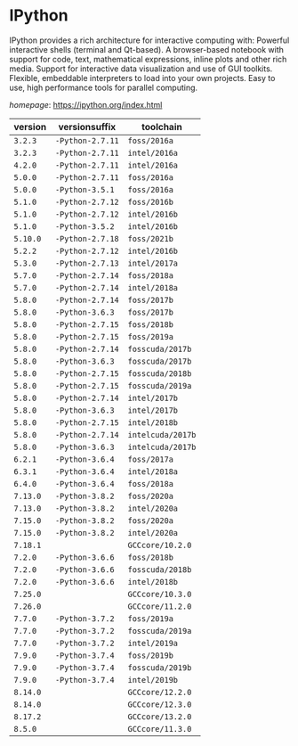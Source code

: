 # IPython

IPython provides a rich architecture for interactive computing with:  Powerful interactive shells (terminal and Qt-based).  A browser-based notebook with support for code, text, mathematical expressions, inline plots and other rich media.  Support for interactive data visualization and use of GUI toolkits.  Flexible, embeddable interpreters to load into your own projects.  Easy to use, high performance tools for parallel computing.

*homepage*: <https://ipython.org/index.html>

version | versionsuffix | toolchain
--------|---------------|----------
``3.2.3`` | ``-Python-2.7.11`` | ``foss/2016a``
``3.2.3`` | ``-Python-2.7.11`` | ``intel/2016a``
``4.2.0`` | ``-Python-2.7.11`` | ``intel/2016a``
``5.0.0`` | ``-Python-2.7.11`` | ``foss/2016a``
``5.0.0`` | ``-Python-3.5.1`` | ``foss/2016a``
``5.1.0`` | ``-Python-2.7.12`` | ``foss/2016b``
``5.1.0`` | ``-Python-2.7.12`` | ``intel/2016b``
``5.1.0`` | ``-Python-3.5.2`` | ``intel/2016b``
``5.10.0`` | ``-Python-2.7.18`` | ``foss/2021b``
``5.2.2`` | ``-Python-2.7.12`` | ``intel/2016b``
``5.3.0`` | ``-Python-2.7.13`` | ``intel/2017a``
``5.7.0`` | ``-Python-2.7.14`` | ``foss/2018a``
``5.7.0`` | ``-Python-2.7.14`` | ``intel/2018a``
``5.8.0`` | ``-Python-2.7.14`` | ``foss/2017b``
``5.8.0`` | ``-Python-3.6.3`` | ``foss/2017b``
``5.8.0`` | ``-Python-2.7.15`` | ``foss/2018b``
``5.8.0`` | ``-Python-2.7.15`` | ``foss/2019a``
``5.8.0`` | ``-Python-2.7.14`` | ``fosscuda/2017b``
``5.8.0`` | ``-Python-3.6.3`` | ``fosscuda/2017b``
``5.8.0`` | ``-Python-2.7.15`` | ``fosscuda/2018b``
``5.8.0`` | ``-Python-2.7.15`` | ``fosscuda/2019a``
``5.8.0`` | ``-Python-2.7.14`` | ``intel/2017b``
``5.8.0`` | ``-Python-3.6.3`` | ``intel/2017b``
``5.8.0`` | ``-Python-2.7.15`` | ``intel/2018b``
``5.8.0`` | ``-Python-2.7.14`` | ``intelcuda/2017b``
``5.8.0`` | ``-Python-3.6.3`` | ``intelcuda/2017b``
``6.2.1`` | ``-Python-3.6.4`` | ``foss/2017a``
``6.3.1`` | ``-Python-3.6.4`` | ``intel/2018a``
``6.4.0`` | ``-Python-3.6.4`` | ``foss/2018a``
``7.13.0`` | ``-Python-3.8.2`` | ``foss/2020a``
``7.13.0`` | ``-Python-3.8.2`` | ``intel/2020a``
``7.15.0`` | ``-Python-3.8.2`` | ``foss/2020a``
``7.15.0`` | ``-Python-3.8.2`` | ``intel/2020a``
``7.18.1`` |  | ``GCCcore/10.2.0``
``7.2.0`` | ``-Python-3.6.6`` | ``foss/2018b``
``7.2.0`` | ``-Python-3.6.6`` | ``fosscuda/2018b``
``7.2.0`` | ``-Python-3.6.6`` | ``intel/2018b``
``7.25.0`` |  | ``GCCcore/10.3.0``
``7.26.0`` |  | ``GCCcore/11.2.0``
``7.7.0`` | ``-Python-3.7.2`` | ``foss/2019a``
``7.7.0`` | ``-Python-3.7.2`` | ``fosscuda/2019a``
``7.7.0`` | ``-Python-3.7.2`` | ``intel/2019a``
``7.9.0`` | ``-Python-3.7.4`` | ``foss/2019b``
``7.9.0`` | ``-Python-3.7.4`` | ``fosscuda/2019b``
``7.9.0`` | ``-Python-3.7.4`` | ``intel/2019b``
``8.14.0`` |  | ``GCCcore/12.2.0``
``8.14.0`` |  | ``GCCcore/12.3.0``
``8.17.2`` |  | ``GCCcore/13.2.0``
``8.5.0`` |  | ``GCCcore/11.3.0``
